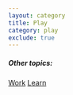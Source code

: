 ```yaml
---
layout: category
title: Play
category: play
exclude: true
---
```


<div>
<h5>Other topics:</h5>
<a class="tag-link" href="{{ site.baseurl }}{% link blog/category/work.md %}">Work</a>
<a class="tag-link" href="{{ site.baseurl }}{% link blog/category/learn.md %}">Learn</a>
</div>